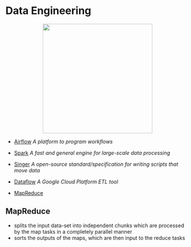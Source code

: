 # Data Engineering

<p align="center">
  <img src="https://miro.medium.com/max/3840/0*hmFg5WnkeqLcRLjA.jpg" height="300px">
</p>

- [Airflow](https://github.com/vanessaaleung/DS-notes/tree/master/data-engineering/airflow)
_A platform to program workflows_

- [Spark](https://github.com/vanessaaleung/DS-notes/tree/master/data-engineering/spark)
_A fast and general engine for large-scale data processing_

- [Singer](https://github.com/vanessaaleung/DS-notes/tree/master/data-engineering/singer)
_A open-source standard/specification for writing scripts that move data_

- [Dataflow](https://github.com/vanessaaleung/DS-notes/tree/master/data-engineering/dataflow)
_A Google Cloud Platform ETL tool_

- [MapReduce](#mapreduce)


## MapReduce
- splits the input data-set into independent chunks which are processed by the map tasks in a completely parallel manner
- sorts the outputs of the maps, which are then input to the reduce tasks
